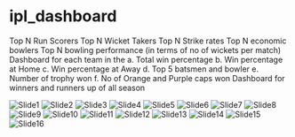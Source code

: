 # ipl_dashboard

Top N Run Scorers
Top N Wicket Takers
Top N Strike rates
Top N economic bowlers
Top N bowling performance (in terms of no of wickets per match)
Dashboard for each team in the a. Total win percentage b. Win percentage at Home c. Win percentage at Away d. Top 5 batsmen and bowler e. Number of trophy won f. No of Orange and Purple caps won
Dashboard for winners and runners up of all season

![Slide1](https://github.com/saravanan-eng/ipl_dashboard/assets/142036578/d0228698-8c77-492d-8b8e-1fc215e63374)
![Slide2](https://github.com/saravanan-eng/ipl_dashboard/assets/142036578/6545cd3c-5937-4af2-809c-7606e92cb726)
![Slide3](https://github.com/saravanan-eng/ipl_dashboard/assets/142036578/82450385-343d-4db7-8bcd-da07cf0fdfe7)
![Slide4](https://github.com/saravanan-eng/ipl_dashboard/assets/142036578/32f30488-bb39-4d55-a812-3581f7b333c0)
![Slide5](https://github.com/saravanan-eng/ipl_dashboard/assets/142036578/71e57c8f-0d99-426e-afda-61b140c117a0)
![Slide6](https://github.com/saravanan-eng/ipl_dashboard/assets/142036578/98e5ba5c-f23b-4540-ab16-e36f7964f544)
![Slide7](https://github.com/saravanan-eng/ipl_dashboard/assets/142036578/d992f71f-d0c7-457f-a03c-78f813423e96)
![Slide8](https://github.com/saravanan-eng/ipl_dashboard/assets/142036578/40a3009b-3aa6-44c2-841e-181f82702b2d)
![Slide9](https://github.com/saravanan-eng/ipl_dashboard/assets/142036578/8bda873a-0c39-4046-aa8f-eba59988a1f7)
![Slide10](https://github.com/saravanan-eng/ipl_dashboard/assets/142036578/f8e62926-9d58-4200-a5b6-37dfb745c795)
![Slide11](https://github.com/saravanan-eng/ipl_dashboard/assets/142036578/eb3ce9fe-7650-44d7-ad50-92d24cd7175a)
![Slide12](https://github.com/saravanan-eng/ipl_dashboard/assets/142036578/0c2467f1-301c-4a0a-ba72-9c47448b1d6b)
![Slide13](https://github.com/saravanan-eng/ipl_dashboard/assets/142036578/e4d920bd-03d3-4669-8979-20b2822825c0)
![Slide14](https://github.com/saravanan-eng/ipl_dashboard/assets/142036578/afa525b5-0b7b-4450-862f-7b39ca036d32)
![Slide15](https://github.com/saravanan-eng/ipl_dashboard/assets/142036578/19cc49fe-73ff-4329-a8e0-9697e92dc432)
![Slide16](https://github.com/saravanan-eng/ipl_dashboard/assets/142036578/74e8e383-283d-47c1-8611-b4be96e217b1)
